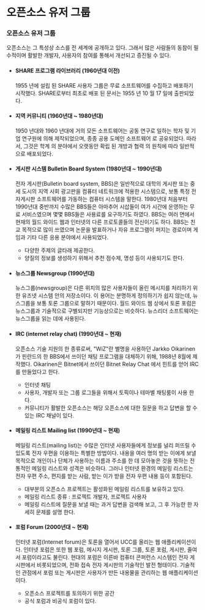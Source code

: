 # 오픈소스 유저 그룹  

### 오픈소스 유저 그룹

오픈소스는 그 특성상 소스를 전 세계에 공개하고 있다. 그래서 많은 사람들의 동참이 필수적이며 활발한 개발자, 사용자의 참여를 통해서 개선되고 증진될 수 있다.  

 * #### SHARE 프로그램 라이브러리 (1960년대 이전)  

   1955 년에 설립 된 SHARE 사용자 그룹은 무료 소프트웨어를 수집하고 배포하기 시작했다. SHARE로부터 최초로 배포 된 문서는 1955 년 10 월 17 일에 출판되었다.  

 * #### 지역 커뮤니티 (1960년대 ~ 1980년대)  

   1950 년대와 1960 년대에 거의 모든 소프트웨어는 공동 연구로 일하는 학자 및 기업 연구원에 의해 제작되었으며, 종종 공용 도메인 소프트웨어 로 공유되었다. 따라서, 그것은 학계 의 분야에서 오랫동안 확립 된 개방과 협력 의 원칙에 따라 일반적으로 배포되었다.

 * #### 게시판 시스템 Bulletin Board System (1980년대 ~ 1990년대)  

   전자 게시판(Bulletin board system, BBS)은 일반적으로 대학의 게시판 또는 중세 도시의 지역 사회 광고판을 컴퓨터 네트워크에 적용한 시스템으로, 보통 특정 전자게시판 소프트웨어를 가동하는 컴퓨터 시스템을 말한다. 1980년대 처음부터 1990년대 중반까지 수많은 BBS들은 아마추어 시삽들이 여가 시간에 운영하는 무료 서비스였으며 몇몇 BBS들은 사용료를 요구하기도 하였다. BBS는 여러 면에서 현재의 월드 와이드 웹과 인터넷의 다른 프로토콜들의 전신이기도 하다. BBS는 친교 목적으로 많이 쓰였으며 논문을 발표하거나 자유 프로그램이 퍼지는 경로이며 게임과 기타 다른 응용 분야에서 사용되었다.  

   * 다양한 주제의 글타래 제공한다.  
   * 양질의 정보를 생성하기 위해서 추천 점수제, 명성 등이 사용되기도 한다.  
 
 * #### 뉴스그룹 Newsgroup (1990년대)  

   뉴스그룹(newsgroup)은 다른 위치의 많은 사용자들이 올린 메시지를 처리하기 위한 유즈넷 시스템 안의 저장소이다. 이 용어는 분명하게 정의하기가 쉽지 않는데, 뉴스그룹을 보통 토론 그룹으로 말하기 때문이다. 월드 와이드 웹 상에서 토론 포럼은 뉴스그룹과 기술적으로 구별되지만 기능상으로는 비슷하다. 뉴스리더 소프트웨어는 뉴스그룹을 읽는 데에 사용된다.  

 * #### IRC (internet relay chat) (1990년대 ~ 현재)  

   오픈소스 기술 지원의 한 종류로써, "WiZ"란 별명을 사용하던 Jarkko Oikarinen가 핀란드의 한 BBS에서 쓰이던 채팅 프로그램을 대체하기 위해, 1988년 8월에 제작했다. Oikarinen은 Bitnet에서 쓰이던 Bitnet Relay Chat 에서 힌트를 얻어 IRC를 만들었다고 한다.  
   * 인터넷 채팅
   * 사용자, 개발자 또는 그룹 로그들을 위해서 토픽이나 테마별 채팅룸이 사용 한다.
   * 커뮤니티가 활발한 오픈소스는 해당 오픈소스에 대한 질문을 하고 답변을 할 수 있는 IRC 채널이 있다.

 * #### 메일링 리스트 Mailing list (1990년대 ~ 현재)  

   메일링 리스트(mailing list)는 수많은 인터넷 사용자들에게 정보를 널리 퍼뜨릴 수 있도록 전자 우편을 이용하는 특별한 방법이다. 내용을 여러 명의 받는 이에게 보낼 목적으로 개인이나 단체가 사용하는 이름과 주소를 한 데 모아놓은 것을 뜻하는 전통적인 메일링 리스트와 성격은 비슷하다. 그러나 인터넷 환경의 메일링 리스트는 전자 우편 주소, 편지를 받는 사람, 받는 이가 받을 전자 우편 내용 등이 포함된다.  
   * 대부분의 오픈소스 프로젝트는 활성화된 메일링 리스트를 보유하고 있다.
   * 메일링 리스트 종류 : 프로젝트 개발자, 프로젝트 사용자
   * 메일링 리스트에 질문을 보낼 때는 과거 답변을 검색해 보고, 그 후 가능한 한 자세히 문제를 설명 한다.

 * #### 포럼 Forum (2000년대 ~ 현재)  

   인터넷 포럼(Internet forum)은 토론을 열어서 UCC를 올리는 웹 애플리케이션이다. 인터넷 포럼은 또한 웹 포럼, 메시지 게시판, 토론 그룹, 토론 포럼, 게시판, 줄여서 포럼이라고도 불린다. 현대의 포럼은 이른바 컴퓨터 콘퍼런스 시스템인 전자 게시판에서 비롯되었으며, 전화 접속 전자 게시판의 기술적인 발전 형태이다. 기술적인 관점에서 포럼 또는 게시판은 사용자가 만든 내용물을 관리하는 웹 애플리케이션이다.  
   * 오픈소스 프로젝트를 토의하기 위한 공간
   * 공식 포럼과 비공식 포럼이 있다.

